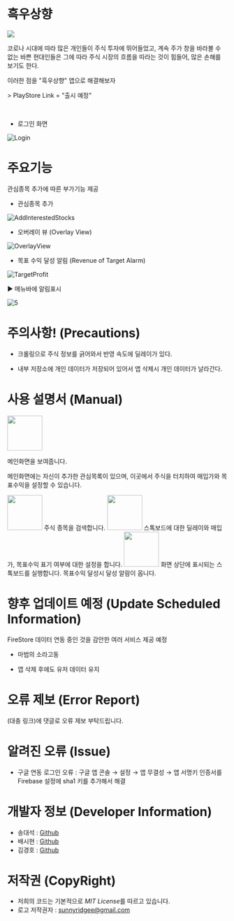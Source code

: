 # 흑우상향

<img src="https://user-images.githubusercontent.com/37203016/106876573-2d7ee180-671b-11eb-98f8-5603d4735b13.png">

<p>코로나 시대에 따라 많은 개인들이 주식 투자에 뛰어들었고, 계속 주가 창을 바라볼 수 없는 바쁜 현대인들은 그에 따라 주식 시장의 흐름을 따라는 것이 힘들어, 많은 손해를 보기도 한다.</p> 
<p>이러한 점을 "흑우상향" 앱으로 해결해보자 </p>
<p>> PlayStore Link = "출시 예정"</p><br>

* 로그인 화면

![Login](https://user-images.githubusercontent.com/38196821/106884687-f9102300-6724-11eb-9d74-4fc25f6c6d7a.gif)

# 주요기능
관심종목 추가에 따른 부가기능 제공
* 관심종목 추가

![AddInterestedStocks](https://user-images.githubusercontent.com/38196821/106884698-fca3aa00-6724-11eb-9ffc-48deca87ce00.gif)


* 오버레이 뷰 (Overlay View)

![OverlayView](https://user-images.githubusercontent.com/38196821/106883752-c1ed4200-6723-11eb-9146-56b80e76eb3e.gif)

* 목표 수익 달성 알림 (Revenue of Target Alarm)

![TargetProfit](https://user-images.githubusercontent.com/38196821/106883707-b26df900-6723-11eb-8342-efb6d7b3e4a9.gif)


▶ 메뉴바에 알림표시

![5](https://user-images.githubusercontent.com/38196821/106883813-d8939900-6723-11eb-9130-511afe693ec3.jpg)

# 주의사항! (Precautions)
* 크롤링으로 주식 정보를 긁어와서 반영 속도에 딜레이가 있다.

* 내부 저장소에 개인 데이터가 저장되어 있어서 앱 삭제시 개인 데이터가 날라간다.  

# 사용 설명서 (Manual)
<img src="https://github.com/Team-NeedFor/StockOverlay/blob/master/app/src/main/res/drawable-v24/bottom_ic_bookmarkstock.png?raw=true" width = "80">
<p>메인화면을 보여줍니다.</p>
<p>메인화면에는 자신이 추가한 관심목록이 있으며, 이곳에서 주식을 터치하여 매입가와 목표수익을 설정할 수 있습니다.</p>


<img src="https://github.com/Team-NeedFor/StockOverlay/blob/master/app/src/main/res/drawable-v24/bottom_ic_search.png?raw=true" width = "80">
주식 종목을 검색합니다.


<img src="https://github.com/Team-NeedFor/StockOverlay/blob/master/app/src/main/res/drawable-v24/bottom_ic_setting.png?raw=true" width = "80">
스톡보드에 대한 딜레이와 매입가, 목표수익 표기 여부에 대한 설정을 합니다.


<img src="https://github.com/Team-NeedFor/StockOverlay/blob/master/app/src/main/res/drawable-v24/ic_up.png?raw=true" width = "80">
화면 상단에 표시되는 스톡보드를 실행합니다. 목표수익 달성시 달성 알람이 옵니다.


# 향후 업데이트 예정 (Update Scheduled Information)
FireStore 데이터 연동 중인 것을 감안한 여러 서비스 제공 예정    
* 마법의 소라고동

* 앱 삭제 후에도 유저 데이터 유지

# 오류 제보 (Error Report)
(대충 링크)에 댓글로 오류 제보 부탁드립니다.

# 알려진 오류 (Issue)
* 구글 연동 로그인 오류 : 구글 앱 콘솔 → 설정 → 앱 무결성 → 앱 서명키 인증서를 Firebase 설정에 sha1 키를 추가해서 해결

# 개발자 정보 (Developer Information)
* 송대석 : [Github](https://github.com/DaeSeokSong)  
* 배시현 : [Github](https://github.com/bbaesi)  
* 김경호 : [Github](https://github.com/ykm989)  

# 저작권 (CopyRight)
* 저희의 코드는 기본적으로 *MIT License*를 따르고 있습니다.  
* 로고 저작권자 : sunnyridgee@gmail.com
